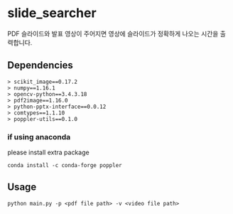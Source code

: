 # slide_searcher

PDF 슬라이드와 발표 영상이 주어지면 영상에 슬라이드가 정확하게 나오는 시간을 출력합니다.

## Dependencies
```
> scikit_image==0.17.2
> numpy==1.16.1
> opencv-python==3.4.3.18
> pdf2image==1.16.0
> python-pptx-interface==0.0.12
> comtypes==1.1.10
> poppler-utils==0.1.0
```

### if using anaconda
please install extra package
```
conda install -c conda-forge poppler
```

## Usage
```shell
python main.py -p <pdf file path> -v <video file path>
```
